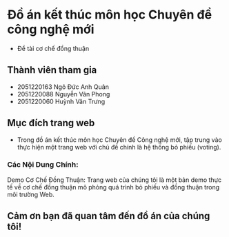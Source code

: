 # Đồ án kết thúc môn học Chuyên đề công nghệ mới
- Ðề tài cơ chế đồng thuận
## Thành viên tham gia
- 2051220163 Ngô Ðức Anh Quân
- 2051220088 Nguyễn Vãn Phong
- 2051220060 Huỳnh Văn Trưng
## Mục đích trang web
- Trong đồ án kết thúc môn học Chuyên đề Công nghệ mới, tập trung vào thực hiện một trang web với chủ đề chính là hệ thống bỏ phiếu (voting).
### Các Nội Dung Chính:
Demo Cơ Chế Đồng Thuận: Trang web của chúng tôi là một bản demo thực tế về cơ chế đồng thuận mô phỏng quá trình bỏ phiếu và đồng thuận trong môi trường Web.
## Cảm ơn bạn đã quan tâm đến đồ án của chúng tôi!
